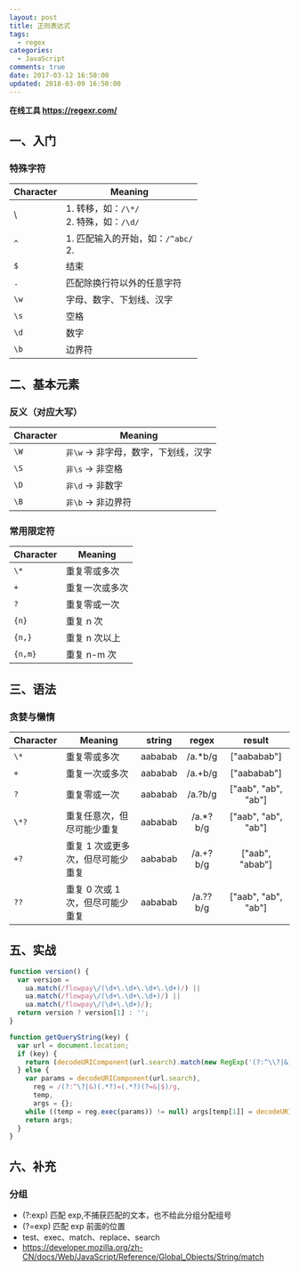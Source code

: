 ```yaml
---
layout: post
title: 正则表达式
tags:
  - regex
categories:
  - JavaScript
comments: true
date: 2017-03-12 16:50:00
updated: 2018-03-09 16:50:00
---
```


**在线工具 https://regexr.com/**

## 一、入门

### 特殊字符

| Character | Meaning                                      |
| --------- | -------------------------------------------- |
| \         | 1. 转移，如：`/\*/` <br> 2. 特殊，如：`/\d/` |
| `^`       | 1. 匹配输入的开始，如：`/^abc/` <br> 2.      |
| `$`       | 结束                                         |
| `.`       | 匹配除换行符以外的任意字符                   |
| `\w`      | 字母、数字、下划线、汉字                     |
| `\s`      | 空格                                         |
| `\d`      | 数字                                         |
| `\b`      | 边界符                                       |

## 二、基本元素

### 反义（对应大写）

| Character | Meaning                              |
| --------- | ------------------------------------ |
| `\W`      | `非\w` -> 非字母，数字，下划线，汉字 |
| `\S`      | `非\s` -> 非空格                     |
| `\D`      | `非\d` -> 非数字                     |
| `\B`      | `非\b` -> 非边界符                   |

### 常用限定符

| Character | Meaning        |
| --------- | -------------- |
| `\*`      | 重复零或多次   |
| `+`       | 重复一次或多次 |
| `?`       | 重复零或一次   |
| `{n}`     | 重复 n 次      |
| `{n,}`    | 重复 n 次以上  |
| `{n,m}`   | 重复 n-m 次    |

## 三、语法

### 贪婪与懒惰

| Character | Meaning                           | string  |   regex   |       result        |
| --------- | --------------------------------- | :-----: | :-------: | :-----------------: |
| `\*`      | 重复零或多次                      | aababab | /a.\*b/g  |     ["aababab"]     |
| `+`       | 重复一次或多次                    | aababab |  /a.+b/g  |     ["aababab"]     |
| `?`       | 重复零或一次                      | aababab |  /a.?b/g  | ["aab", "ab", "ab"] |
| `\*?`     | 重复任意次，但尽可能少重复        | aababab | /a.\*?b/g | ["aab", "ab", "ab"] |
| `+?`      | 重复 1 次或更多次，但尽可能少重复 | aababab | /a.+?b/g  |   ["aab", "abab"]   |
| `??`      | 重复 0 次或 1 次，但尽可能少重复  | aababab | /a.??b/g  | ["aab", "ab", "ab"] |

## 五、实战

```javascript
function version() {
  var version =
    ua.match(/flowpay\/(\d+\.\d+\.\d+\.\d+)/) ||
    ua.match(/flowpay\/(\d+\.\d+\.\d+)/) ||
    ua.match(/flowpay\/(\d+\.\d+)/);
  return version ? version[1] : '';
}

function getQueryString(key) {
  var url = document.location;
  if (key) {
    return (decodeURIComponent(url.search).match(new RegExp('(?:^\\?|&)' + key + '=(.*?)(?=&|$)')) || ['', null])[1];
  } else {
    var params = decodeURIComponent(url.search),
      reg = /(?:^\?|&)(.*?)=(.*?)(?=&|$)/g,
      temp,
      args = {};
    while ((temp = reg.exec(params)) != null) args[temp[1]] = decodeURIComponent(temp[2]);
    return args;
  }
}
```

## 六、补充

### 分组

* (?:exp) 匹配 exp,不捕获匹配的文本，也不给此分组分配组号
* (?=exp) 匹配 exp 前面的位置
* test、exec、match、replace、search
* https://developer.mozilla.org/zh-CN/docs/Web/JavaScript/Reference/Global_Objects/String/match
